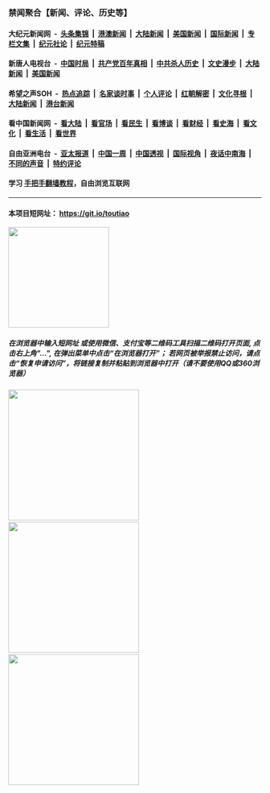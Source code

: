### 禁闻聚合【新闻、评论、历史等】

#### 大纪元新闻网 &nbsp;-&nbsp; [头条集锦](indexes/E头条集锦.md?t=02070455) &nbsp;|&nbsp; [港澳新闻](indexes/E港澳新闻.md?t=02070455)  &nbsp;|&nbsp; [大陆新闻](indexes/E大陆新闻.md?t=02070455) &nbsp;|&nbsp; [美国新闻](indexes/E美国新闻.md?t=02070455) &nbsp;|&nbsp; [国际新闻](indexes/E国际新闻.md?t=02070455) &nbsp;|&nbsp; [专栏文集](indexes/E专栏文集.md?t=02070455) &nbsp;|&nbsp; [纪元社论](indexes/E纪元社论.md?t=02070455) &nbsp;|&nbsp; [纪元特稿](indexes/E纪元特稿.md?t=02070455) 

#### 新唐人电视台 &nbsp;-&nbsp; [中国时局](indexes/N中国时局.md?t=02070455) &nbsp;|&nbsp; [共产党百年真相](indexes/N共产党百年真相.md?t=02070455) &nbsp;|&nbsp; [中共杀人历史](indexes/N中共杀人历史.md?t=02070455) &nbsp;|&nbsp; [文史漫步](indexes/N文史漫步.md?t=02070455) &nbsp;|&nbsp; [大陆新闻](indexes/N大陆新闻.md?t=02070455) &nbsp;|&nbsp; [美国新闻](indexes/N美国新闻.md?t=02070455)

#### 希望之声SOH &nbsp;-&nbsp; [热点追踪](indexes/H热点追踪.md?t=02070455) &nbsp;|&nbsp; [名家谈时事](indexes/H名家谈时事.md?t=02070455) &nbsp;|&nbsp; [个人评论](indexes/H个人评论.md?t=02070455)  &nbsp;|&nbsp; [红朝解密](indexes/H红朝解密.md?t=02070455) &nbsp;|&nbsp; [文化寻根](indexes/H文化寻根.md?t=02070455) &nbsp;|&nbsp; [大陆新闻](indexes/H大陆新闻.md?t=02070455) &nbsp;|&nbsp; [港台新闻](indexes/H港台新闻.md?t=02070455)

#### 看中国新闻网 &nbsp;-&nbsp; [看大陆](indexes/S看大陆.md?t=02070455) &nbsp;|&nbsp; [看官场](indexes/S看官场.md?t=02070455) &nbsp;|&nbsp; [看民生](indexes/S看民生.md?t=02070455)  &nbsp;|&nbsp; [看博谈](indexes/S看博谈.md?t=02070455) &nbsp;|&nbsp; [看财经](indexes/S看财经.md?t=02070455) &nbsp;|&nbsp; [看史海](indexes/S看史海.md?t=02070455) &nbsp;|&nbsp; [看文化](indexes/S看文化.md?t=02070455) &nbsp;|&nbsp; [看生活](indexes/S看生活.md?t=02070455) &nbsp;|&nbsp; [看世界](indexes/S看世界.md?t=02070455)

#### 自由亚洲电台 &nbsp;-&nbsp; [亚太报道](indexes/R亚太报道.md?t=02070455) &nbsp;|&nbsp; [中国一周](indexes/R中国一周.md?t=02070455) &nbsp;|&nbsp; [中国透视](indexes/R中国透视.md?t=02070455)  &nbsp;|&nbsp; [国际视角](indexes/R国际视角.md?t=02070455) &nbsp;|&nbsp; [夜话中南海](indexes/R夜话中南海.md?t=02070455) &nbsp;|&nbsp; [不同的声音](indexes/R不同的声音.md?t=02070455) &nbsp;|&nbsp; [特约评论](indexes/R特约评论.md?t=02070455)

#### 学习 [手把手翻墙教程](https://github.com/gfw-breaker/guides/wiki)，自由浏览互联网

----

#### 本项目短网址： https://git.io/toutiao
<img src="https://raw.githubusercontent.com/gfw-breaker/banned-news/master/scripts/img/qr.png" width="200px"/>  

##### 在浏览器中输入短网址 或使用微信、支付宝等二维码工具扫描二维码打开页面, 点击右上角"...", 在弹出菜单中点击“在浏览器打开”； 若网页被举报禁止访问，请点击“恢复申请访问”，将链接复制并粘贴到浏览器中打开（请不要使用QQ或360浏览器）

<img src="https://raw.githubusercontent.com/gfw-breaker/banned-news/master/scripts/img/1.png" width="260px"/> &nbsp; <img src="https://raw.githubusercontent.com/gfw-breaker/banned-news/master/scripts/img/2.png" width="260px"/> &nbsp; <img src="https://raw.githubusercontent.com/gfw-breaker/banned-news/master/scripts/img/3.png" width="260px"/>
